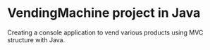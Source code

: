 # VendingMachine project in Java

Creating a console application to vend various products using MVC structure with Java.
